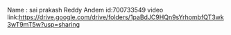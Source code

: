 Name : sai prakash Reddy Andem
id:700733549
  video link:https://drive.google.com/drive/folders/1paBdJC9HQn9sYrhombfQT3wk3wT9mT5w?usp=sharing


